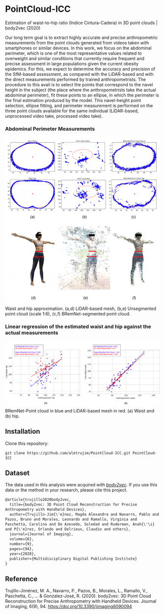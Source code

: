 # PointCloud-ICC
Estimation of waist-to-hip ratio (Indice Cintura-Cadera) in 3D point clouds | body2vec (2020)

Our long term goal is to extract highly accurate and precise anthropometric measurements from the point clouds generated from videos taken with smartphones or similar devices. In this work, we focus on the abdominal perimeter, which is one of the most representative values related to overweight and similar conditions that currently require frequent and precise assessment in large populations given the current obesity epidemics. For this, we expect to determine the accuracy and precision of the SfM-based assessment, as compared with the LiDAR-based and with the direct measurements performed by trained anthropometrists. The procedure to this avail is to select the points that correspond to the navel height in the subject (the place where the anthropometrists take the actual abdominal perimeter), fit these points to an ellipse, in which the perimeter is the final estimation produced by the model. This navel-height point selection, ellipse fitting, and perimeter measurement is performed on the three point clouds available for the same individual (LiDAR-based, unprocessed video take, processed video take).

### Abdominal Perimeter Measurements
![ellipses](images/ellipses.png)
Waist and hip approximation. (a,d) LiDAR-based mesh, (b,e) Unsegmented point cloud (scale 1:6), (c,f) BRemNet-segmented point cloud.

### Linear regression of the estimated waist and hip against the actual measurements
![regression](images/regression.png)
BRemNet-Point cloud in blue and LiDAR-based mesh in red. (a) Waist and (b) hip.

## Installation
Clone this repository:
```
git clone https://github.com/aletrujim/PointCloud-ICC.git PointCloud-ICC
```
## Dataset
The data used in this analysis were acquired with [*body2vec*](https://doi.org/10.3390/jimaging6090094).
If you use this data or the method in your research, please cite this project.
```
@article{trujillo2020body2vec,
  title={body2vec: 3D Point Cloud Reconstruction for Precise Anthropometry with Handheld Devices},
  author={Trujillo-Jim{\'e}nez, Magda Alexandra and Navarro, Pablo and Pazos, Bruno and Morales, Leonardo and Ramallo, Virginia and Paschetta, Carolina and De Azevedo, Soledad and Ruderman, Anah{\'\i} and P{\'e}rez, Orlando and Delrieux, Claudio and others},
  journal={Journal of Imaging},
  volume={6},
  number={9},
  pages={94},
  year={2020},
  publisher={Multidisciplinary Digital Publishing Institute}
}
```
## Reference
Trujillo-Jiménez, M. A., Navarro, P., Pazos, B., Morales, L., Ramallo, V., Paschetta, C., ... & Gonzalez-José, R. (2020). body2vec: 3D Point Cloud Reconstruction for Precise Anthropometry with Handheld Devices. Journal of Imaging, 6(9), 94. https://doi.org/10.3390/jimaging6090094
